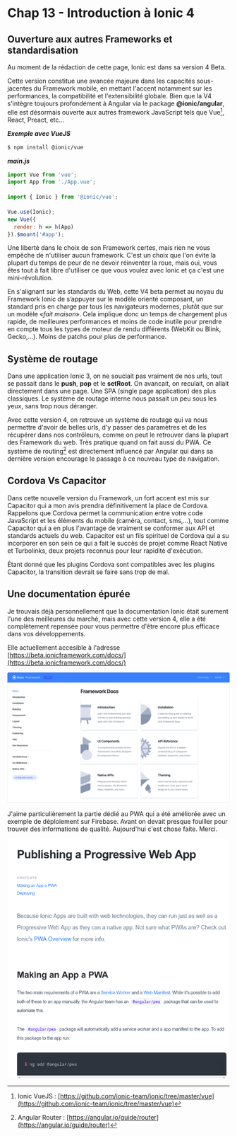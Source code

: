 # Chap 13 - Introduction à Ionic 4

## Ouverture aux autres Frameworks et standardisation

Au moment de la rédaction de cette page, Ionic est dans sa version 4 Beta.

Cette version constitue une avancée majeure dans les capacités sous-jacentes du Framework mobile, en mettant l'accent notamment sur les performances, la compatibilité et l'extensibilité globale. Bien que la V4 s'intègre toujours profondément à Angular via le package **@ionic/angular**, elle est désormais ouverte aux autres framework JavaScript tels que Vue[^2], React, Preact, etc...

_**Exemple avec VueJS**_

```bash
$ npm install @ionic/vue
```

_**main.js**_

```js
import Vue from 'vue';
import App from './App.vue';

import { Ionic } from '@ionic/vue';

Vue.use(Ionic);
new Vue({
  render: h => h(App)
}).$mount('#app');
```

Une liberté dans le choix de son Framework certes, mais rien ne vous empêche de n'utiliser aucun framework. C'est un choix que l'on évite la plupart du temps de peur de ne devoir réinventer la roue, mais oui, vous êtes tout à fait libre d'utiliser ce que vous voulez avec Ionic et ça c'est une mini-révolution.

En s'alignant sur les standards du Web, cette V4 beta permet au noyau du Framework Ionic de s’appuyer sur le modèle orienté composant, un standard pris en charge par tous les navigateurs modernes, plutôt que sur un modèle «_fait maison_». Cela implique donc un temps de chargement plus rapide, de meilleures performances et moins de code inutile pour prendre en compte tous les types de moteur de rendu différents \(WebKit ou Blink, Gecko,...\). Moins de patchs pour plus de performance.

## Système de routage

Dans une application Ionic 3, on ne souciait pas vraiment de nos urls, tout se passait dans le **push**, **pop** et le **setRoot**. On avancait, on reculait, on allait directement dans une page. Une SPA \(single page application\) des plus classiques. Le système de routage interne nous passait un peu sous les yeux, sans trop nous déranger.

Avec cette version 4, on retrouve un système de routage qui va nous permettre d'avoir de belles urls, d'y passer des paramètres et de les récupérer dans nos contrôleurs, comme on peut le retrouver dans la plupart des Framework du web. Très pratique quand on fait aussi du PWA. Ce système de routing[^1] est directement influencé par Angular qui dans sa dernière version  encourage le passage à ce nouveau type de navigation.

## Cordova Vs Capacitor

Dans cette nouvelle version du Framework, un fort accent est mis sur Capacitor qui a mon avis prendra définitivement la place de Cordova. Rappelons que Cordova permet la communication entre votre code JavaScript et les éléments du mobile \(caméra, contact, sms,...\), tout comme Capacitor qui a en plus l'avantage de vraiment se conformer aux API et standards actuels du web. Capacitor est un fils spirituel de Cordova qui a su incorporer en son sein ce qui a fait le succès de projet comme React Native et Turbolinks, deux projets reconnus pour leur rapidité d'exécution.

Étant donné que les plugins Cordova sont compatibles avec les plugins Capacitor, la transition devrait se faire sans trop de mal.

## Une documentation épurée

Je trouvais déjà personnellement que la documentation Ionic était surement l'une des meilleures du marché, mais avec cette version 4, elle a été complètement repensée pour vous permettre d'être encore plus efficace dans vos développements.

Elle actuellement accesible à l'adresse [https://beta.ionicframework.com/docs/](https://beta.ionicframework.com/docs/)

![](/assets/ionic-v4-docs.png)

J'aime particulièrement la partie dédié au PWA qui a été améliorée avec un exemple de déploiement sur Firebase. Avant on devait presque fouiller pour trouver des informations de qualité. Aujourd'hui c'est chose faite. Merci.

![](/assets/ionic-v4_screen_pwa.png)

[^1]: Angular Router : [https://angular.io/guide/router](https://angular.io/guide/router)

[^2]: Ionic VueJS : [https://github.com/ionic-team/ionic/tree/master/vue](https://github.com/ionic-team/ionic/tree/master/vue)

